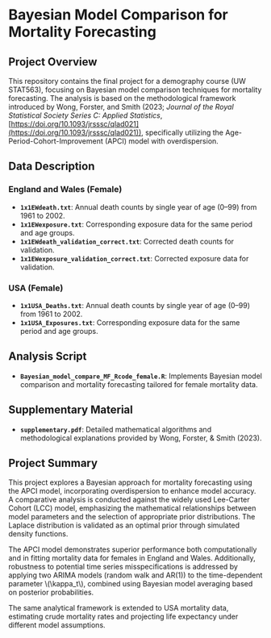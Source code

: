 # Bayesian Model Comparison for Mortality Forecasting

## Project Overview

This repository contains the final project for a demography course (UW STAT563), focusing on Bayesian model comparison techniques for mortality forecasting. The analysis is based on the methodological framework introduced by Wong, Forster, and Smith (2023; *Journal of the Royal Statistical Society Series C: Applied Statistics*, [https://doi.org/10.1093/jrsssc/qlad021](https://doi.org/10.1093/jrsssc/qlad021)), specifically utilizing the Age-Period-Cohort-Improvement (APCI) model with overdispersion.


## Data Description

### England and Wales (Female)
- **`1x1EWdeath.txt`**: Annual death counts by single year of age (0–99) from 1961 to 2002.
- **`1x1EWexposure.txt`**: Corresponding exposure data for the same period and age groups.
- **`1x1EWdeath_validation_correct.txt`**: Corrected death counts for validation.
- **`1x1EWexposure_validation_correct.txt`**: Corrected exposure data for validation.

### USA (Female)
- **`1x1USA_Deaths.txt`**: Annual death counts by single year of age (0–99) from 1961 to 2002.
- **`1x1USA_Exposures.txt`**: Corresponding exposure data for the same period and age groups.

## Analysis Script

- **`Bayesian_model_compare_MF_Rcode_female.R`**: Implements Bayesian model comparison and mortality forecasting tailored for female mortality data.

## Supplementary Material

- **`supplementary.pdf`**: Detailed mathematical algorithms and methodological explanations provided by Wong, Forster, & Smith (2023).

## Project Summary

This project explores a Bayesian approach for mortality forecasting using the APCI model, incorporating overdispersion to enhance model accuracy. A comparative analysis is conducted against the widely used Lee-Carter Cohort (LCC) model, emphasizing the mathematical relationships between model parameters and the selection of appropriate prior distributions. The Laplace distribution is validated as an optimal prior through simulated density functions.

The APCI model demonstrates superior performance both computationally and in fitting mortality data for females in England and Wales. Additionally, robustness to potential time series misspecifications is addressed by applying two ARIMA models (random walk and AR(1)) to the time-dependent parameter \\(\kappa_t\\), combined using Bayesian model averaging based on posterior probabilities.

The same analytical framework is extended to USA mortality data, estimating crude mortality rates and projecting life expectancy under different model assumptions.
